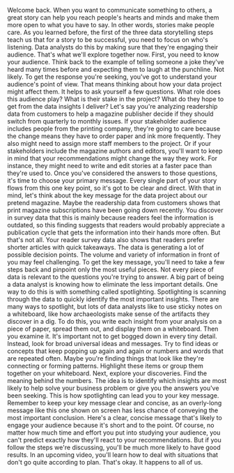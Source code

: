 

Welcome back. When you want to communicate something to others, a great story can help you reach people's hearts and minds and make them more open to what you have to say. In other words, stories make people care. As you learned before, the first of the three data storytelling steps teach us that for a story to be successful, you need to focus on who's listening. Data analysts do this by making sure that they're engaging their audience. That's what we'll explore together now. First, you need to know your audience. Think back to the example of telling someone a joke they've heard many times before and expecting them to laugh at the punchline. Not likely. To get the response you're seeking, you've got to understand your audience's point of view. That means thinking about how your data project might affect them. It helps to ask yourself a few questions. What role does this audience play? What is their stake in the project? What do they hope to get from the data insights I deliver? Let's say you're analyzing readership data from customers to help a magazine publisher decide if they should switch from quarterly to monthly issues. If your stakeholder audience includes people from the printing company, they're going to care because the change means they have to order paper and ink more frequently. They also might need to assign more staff members to the project. Or if your stakeholders include the magazine authors and editors, you'll want to keep in mind that your recommendations might change the way they work. For instance, they might need to write and edit stories at a faster pace than they're used to. Once you've considered the answers to those questions, it's time to choose your primary message. Every single part of your story flows from this one key point, so it's got to be clear and direct. With that in mind, let's think about the key message for the data project about our pretend magazine. Maybe the readership data from customers shows that print magazine subscriptions have been going down recently. You discover in survey data that this is mainly because readers feel the information is outdated, so this finding suggests that readers would probably appreciate a publication cycle that gets the information into their hands more often. But that's not all. Your reader survey data also shows that readers prefer shorter articles with quick takeaways. The data is generating a lot of possible decision points. The volume and variety of information in front of you may feel challenging. To get the key message, you'll need to take a few steps back and pinpoint only the most useful pieces. Not every piece of data is relevant to the questions you're trying to answer. A big part of being a data analyst is knowing how to eliminate the less important details. One way to do this is with something called spotlighting. Spotlighting is scanning through the data to quickly identify the most important insights. There are many ways to spotlight, but lots of data analysts like to use sticky notes on a whiteboard, like how archaeologists make sense of the artifacts they discover in a dig. To do this, you write each insight from your analysis on a piece of paper, spread them out, and display them on a whiteboard. Then you examine it. It's important not to get bogged down in every tiny detail. Instead, look for broad universal ideas and messages. Try to find ideas or concepts that keep popping up again and again or numbers and words that are repeated often. Maybe you're finding things that look like they're connecting or forming patterns. Highlight these items or group them together on your whiteboard. Next, explore your discoveries. Find the meaning behind the numbers. The idea is to identify which insights are most likely to help solve your business problem or give you the answers you've been seeking. This is how spotlighting can lead you to your key message. Remember to keep your key message clear and concise, as an overly-long message like this one shown on screen has less chance of conveying the most important conclusion. Here's a clear, concise message that's likely to engage your audience because it's short and to the point. Of course, no matter how much time and effort you put into studying your audience, you can't predict exactly how they'll react to your recommendations. But if you follow the steps we're discussing, you'll be much more likely to have good results. In an upcoming video, you'll learn how to deal with situations that don't go quite according to plan. That's okay. It happens to all of us.